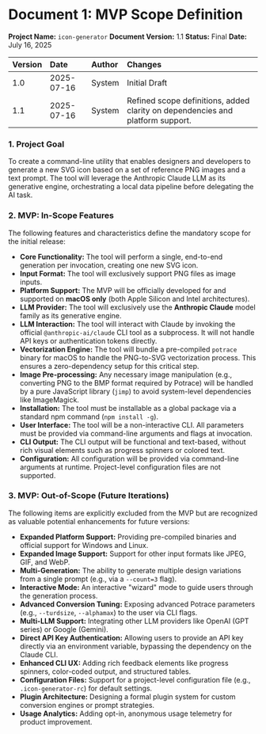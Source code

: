 # Document 1: MVP Scope Definition

**Project Name:** `icon-generator`
**Document Version:** 1.1
**Status:** Final
**Date:** July 16, 2025

| Version | Date | Author | Changes |
| :--- | :--- | :--- | :--- |
| 1.0 | 2025-07-16 | System | Initial Draft |
| 1.1 | 2025-07-16 | System | Refined scope definitions, added clarity on dependencies and platform support. |

### 1. Project Goal

To create a command-line utility that enables designers and developers to generate a new SVG icon based on a set of reference PNG images and a text prompt. The tool will leverage the Anthropic Claude LLM as its generative engine, orchestrating a local data pipeline before delegating the AI task.

### 2. MVP: In-Scope Features

The following features and characteristics define the mandatory scope for the initial release:

*   **Core Functionality:** The tool will perform a single, end-to-end generation per invocation, creating one new SVG icon.
*   **Input Format:** The tool will exclusively support PNG files as image inputs.
*   **Platform Support:** The MVP will be officially developed for and supported on **macOS only** (both Apple Silicon and Intel architectures).
*   **LLM Provider:** The tool will exclusively use the **Anthropic Claude** model family as its generative engine.
*   **LLM Interaction:** The tool will interact with Claude by invoking the official `@anthropic-ai/claude` CLI tool as a subprocess. It will not handle API keys or authentication tokens directly.
*   **Vectorization Engine:** The tool will bundle a pre-compiled `potrace` binary for macOS to handle the PNG-to-SVG vectorization process. This ensures a zero-dependency setup for this critical step.
*   **Image Pre-processing:** Any necessary image manipulation (e.g., converting PNG to the BMP format required by Potrace) will be handled by a pure JavaScript library (`jimp`) to avoid system-level dependencies like ImageMagick.
*   **Installation:** The tool must be installable as a global package via a standard npm command (`npm install -g`).
*   **User Interface:** The tool will be a non-interactive CLI. All parameters must be provided via command-line arguments and flags at invocation.
*   **CLI Output:** The CLI output will be functional and text-based, without rich visual elements such as progress spinners or colored text.
*   **Configuration:** All configuration will be provided via command-line arguments at runtime. Project-level configuration files are not supported.

### 3. MVP: Out-of-Scope (Future Iterations)

The following items are explicitly excluded from the MVP but are recognized as valuable potential enhancements for future versions:

*   **Expanded Platform Support:** Providing pre-compiled binaries and official support for Windows and Linux.
*   **Expanded Image Support:** Support for other input formats like JPEG, GIF, and WebP.
*   **Multi-Generation:** The ability to generate multiple design variations from a single prompt (e.g., via a `--count=3` flag).
*   **Interactive Mode:** An interactive "wizard" mode to guide users through the generation process.
*   **Advanced Conversion Tuning:** Exposing advanced Potrace parameters (e.g., `--turdsize`, `--alphamax`) to the user via CLI flags.
*   **Multi-LLM Support:** Integrating other LLM providers like OpenAI (GPT series) or Google (Gemini).
*   **Direct API Key Authentication:** Allowing users to provide an API key directly via an environment variable, bypassing the dependency on the Claude CLI.
*   **Enhanced CLI UX:** Adding rich feedback elements like progress spinners, color-coded output, and structured tables.
*   **Configuration Files:** Support for a project-level configuration file (e.g., `.icon-generator-rc`) for default settings.
*   **Plugin Architecture:** Designing a formal plugin system for custom conversion engines or prompt strategies.
*   **Usage Analytics:** Adding opt-in, anonymous usage telemetry for product improvement.